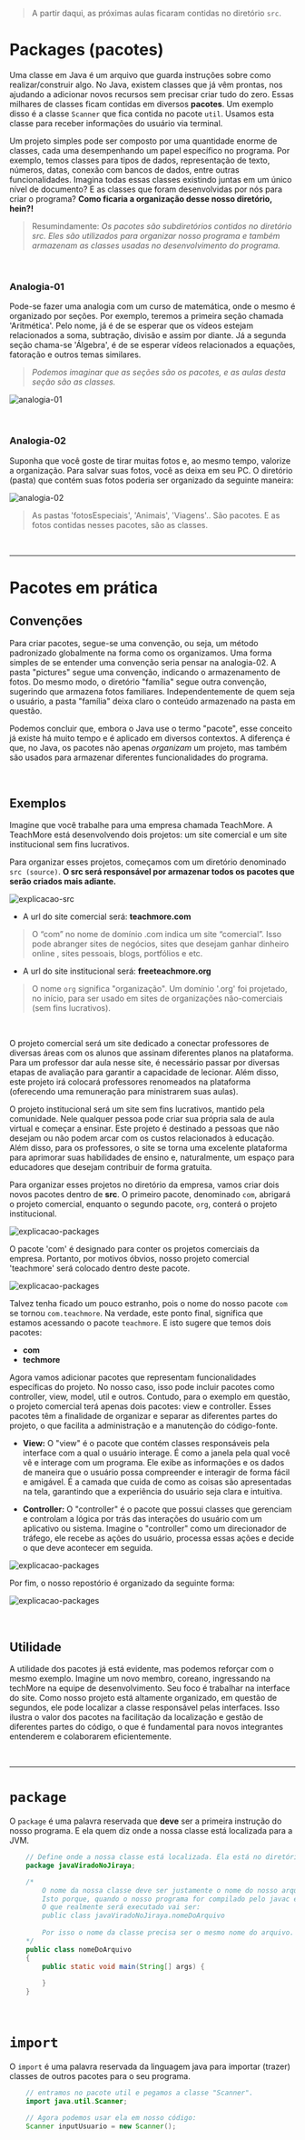 > A partir daqui, as próximas aulas ficaram contidas no diretório `src`. 

# Packages (pacotes)
Uma classe em Java é um arquivo que guarda instruções sobre como realizar/construir algo. 
No Java, existem classes que já vêm prontas, nos ajudando a adicionar novos recursos sem precisar criar tudo do zero. Essas milhares de classes ficam contidas em diversos __pacotes__. 
Um exemplo disso é a classe `Scanner` que fica contida no pacote `util`. Usamos  esta classe para
receber informações do usuário via terminal.

Um projeto simples pode ser composto por uma quantidade enorme de classes, cada uma desempenhando um papel 
específico no programa. Por exemplo, temos classes para tipos de dados, representação de texto, números, datas, 
conexão com bancos de dados, entre outras funcionalidades. Imagina todas essas classes existindo juntas em um 
único nível de documento? E as classes que foram desenvolvidas por nós para criar o programa? 
__Como ficaria a organização desse nosso diretório, hein?!__
> Resumindamente: _Os pacotes são subdiretórios contidos no diretório src. Eles são utilizados para organizar nosso programa e também armazenam as classes usadas no desenvolvimento do programa._

<br>

### Analogia-01
Pode-se fazer uma analogia com um curso de matemática, onde o mesmo é organizado por seções. 
Por exemplo, teremos a primeira seção chamada 'Aritmética'. Pelo nome, já é de se esperar que os vídeos 
estejam relacionados a soma, subtração, divisão e assim por diante. 
Já a segunda seção chama-se 'Álgebra', é de se esperar vídeos relacionados a equações, 
fatoração e outros temas similares. 
> _Podemos imaginar que as seções são os pacotes, e as aulas desta seção são as classes._

![analogia-01](./others/analogiaParaPacotes-cursoMatematica.png)

<br>

### Analogia-02
Suponha que você goste de tirar muitas fotos e, ao mesmo tempo, valorize a organização. 
Para salvar suas fotos, você as deixa em seu PC. O diretório (pasta) que contém suas fotos poderia ser organizado 
da seguinte maneira: 

![analogia-02](./others/analogiaParaPacotes-fotos.png)
> As pastas 'fotosEspeciais', 'Animais', 'Viagens'.. São pacotes. E as fotos contidas nesses pacotes, são as classes.

<br>

________________

# Pacotes em prática

## Convenções
Para criar pacotes, segue-se uma convenção, ou seja, um método padronizado globalmente na forma como os organizamos.
Uma forma simples de se entender uma convenção seria pensar na analogia-02. 
A pasta "pictures" segue uma convenção,  indicando o armazenamento de fotos. Do mesmo modo, o diretório "família" segue outra convenção, sugerindo que armazena 
fotos familiares. Independentemente de quem seja o usuário, a pasta "família" deixa claro o conteúdo armazenado na pasta em questão.

Podemos concluir que, embora o Java use o termo "pacote", esse conceito já existe há muito tempo e é aplicado em diversos 
contextos. A diferença é que, no Java, os pacotes não apenas _organizam_ um projeto, mas também são usados para armazenar
diferentes funcionalidades do programa. 
 
<br>

## Exemplos
Imagine que você trabalhe para uma empresa chamada TeachMore. A TeachMore está desenvolvendo dois projetos: 
um site comercial e um site institucional sem fins lucrativos.

Para organizar esses projetos, começamos com um diretório denominado `src (source)`. 
__O src será responsável por armazenar todos os pacotes que serão criados mais adiante.__

![explicacao-src](./others/onlysrc.png)

- A url do site comercial será: __teachmore.com__ 
> O “com” no nome de domínio .com indica um site “comercial”. Isso pode abranger sites de negócios, sites que desejam ganhar dinheiro online , sites pessoais, blogs, portfólios e etc.

- A url do site institucional será: __freeteachmore.org__
> O nome `org` significa "organização". Um domínio '.org' foi projetado, no início, para ser usado em sites de organizações não-comerciais (sem fins lucrativos).

<br>

O projeto comercial será um site dedicado a conectar professores de diversas áreas com os alunos que assinam diferentes
planos na plataforma. Para um professor dar aula nesse site, é necessário passar por diversas etapas de avaliação para 
garantir a capacidade de lecionar. Além disso, este projeto irá colocará professores renomeados na plataforma (oferecendo uma remuneração
para ministrarem suas aulas). 

O projeto institucional será um site sem fins lucrativos, mantido pela comunidade. Nele qualquer pessoa pode criar 
sua própria sala de aula virtual e começar a ensinar. Este projeto é destinado a pessoas que não desejam ou não 
podem arcar com os custos relacionados à educação. Além disso, para os professores, o site se torna uma excelente plataforma 
para aprimorar suas habilidades de ensino e, naturalmente, um espaço para educadores que desejam contribuir de forma gratuita.

Para organizar esses projetos no diretório da empresa, vamos criar dois novos pacotes dentro de __src__. 
O primeiro pacote, denominado `com`, abrigará o projeto comercial, enquanto o segundo pacote, `org`, 
conterá o projeto institucional.

![explicacao-packages](./others/srcPackages.png)

O pacote 'com' é designado para conter os projetos comerciais da empresa. Portanto, por motivos óbvios, nosso projeto 
comercial 'teachmore' será colocado dentro deste pacote.

![explicacao-packages](./others/comercialPackages.png)

Talvez tenha ficado um pouco estranho, pois o nome do nosso pacote `com` se tornou `com.teachmore`.
Na verdade, este ponto final, significa que estamos acessando o pacote `teachmore`. E isto sugere que temos dois pacotes:
- __com__
- __techmore__

Agora vamos adicionar pacotes que representam funcionalidades específicas do projeto. No nosso caso, isso pode incluir 
pacotes como controller, view, model, util e outros. Contudo, para o exemplo em questão, o projeto comercial terá apenas 
dois pacotes: view e controller. Esses pacotes têm a finalidade de organizar e separar as diferentes partes do projeto, 
o que facilita a administração e a manutenção do código-fonte.

- __View:__
O "view" é o pacote que contém classes responsáveis pela interface com a qual o usuário interage. 
É como a janela pela qual você vê e interage com um programa. Ele exibe as informações e os dados de maneira que o usuário 
possa compreender e interagir de forma fácil e amigável. É a camada que cuida de como as coisas são apresentadas na tela, garantindo que a experiência do usuário seja clara e intuitiva.

- __Controller:__
O "controller"  é o pacote que possui classes que gerenciam e controlam a lógica por trás das interações do usuário com um 
aplicativo ou sistema. Imagine o "controller" como um direcionador de tráfego, ele recebe as ações do usuário, 
processa essas ações e decide o que deve acontecer em seguida. 

![explicacao-packages](./others/projectPackages.png)


Por fim, o nosso repostório é organizado da seguinte forma:

![explicacao-packages](./others/projectPackagesIMG.png)

<br>

## Utilidade
A utilidade dos pacotes já está evidente, mas podemos reforçar com o mesmo exemplo. Imagine um novo membro, coreano, 
ingressando na techMore na equipe de desenvolvimento. Seu foco é trabalhar na interface do site. 
Como nosso projeto está altamente organizado, em questão de segundos, ele pode localizar a classe responsável pelas 
interfaces. Isso ilustra o valor dos pacotes na facilitação da localização e gestão de diferentes partes do código, 
o que é fundamental para novos integrantes entenderem e colaborarem eficientemente.

<br>

______________________

# `package`
O `package` é uma palavra reservada que __deve__ ser a primeira instrução do nosso programa. E ela quem diz onde a nossa 
classe está localizada para a JVM. 
```java
    // Define onde a nossa classe está localizada. Ela está no diretório "javaViradoNoJiraya". 
    package javaViradoNoJiraya; 

    /*
        O nome da nossa classe deve ser justamente o nome do nosso arquivo. 
        Isto porque, quando o nosso programa for compilado pelo javac e interpretado pela JVM,
        O que realmente será executado vai ser: 
        public class javaViradoNoJiraya.nomeDoArquivo
        
        Por isso o nome da classe precisa ser o mesmo nome do arquivo. 
    */
    public class nomeDoArquivo
    {
        public static void main(String[] args) {
            
        }
    }

    

```

# `import`
O `import` é uma palavra reservada da linguagem java para importar (trazer) classes de outros pacotes para o seu
programa.
```java
    // entramos no pacote util e pegamos a classe "Scanner".
    import java.util.Scanner; 

    // Agora podemos usar ela em nosso código:
    Scanner inputUsuario = new Scanner();
```